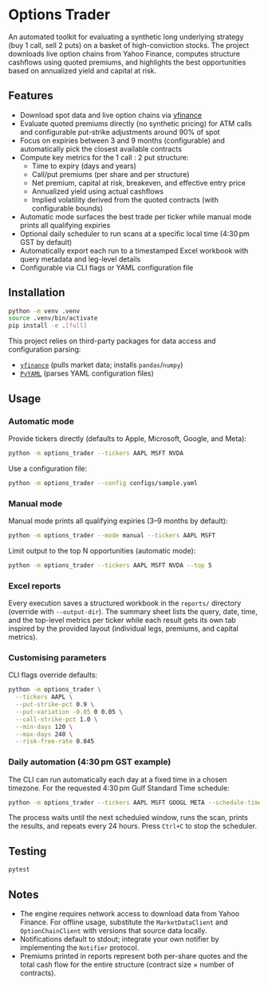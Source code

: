 # Options Trader

An automated toolkit for evaluating a synthetic long underlying strategy (buy 1 call, sell 2 puts) on a basket of high-conviction stocks. The project downloads live option chains from Yahoo Finance, computes structure cashflows using quoted premiums, and highlights the best opportunities based on annualized yield and capital at risk.

## Features

- Download spot data and live option chains via [yfinance](https://github.com/ranaroussi/yfinance)
- Evaluate quoted premiums directly (no synthetic pricing) for ATM calls and configurable put-strike adjustments around 90% of spot
- Focus on expiries between 3 and 9 months (configurable) and automatically pick the closest available contracts
- Compute key metrics for the 1 call : 2 put structure:
  - Time to expiry (days and years)
  - Call/put premiums (per share and per structure)
  - Net premium, capital at risk, breakeven, and effective entry price
  - Annualized yield using actual cashflows
  - Implied volatility derived from the quoted contracts (with configurable bounds)
- Automatic mode surfaces the best trade per ticker while manual mode prints all qualifying expiries
- Optional daily scheduler to run scans at a specific local time (4:30 pm GST by default)
- Automatically export each run to a timestamped Excel workbook with query metadata and leg-level details
- Configurable via CLI flags or YAML configuration file

## Installation

```bash
python -m venv .venv
source .venv/bin/activate
pip install -e .[full]
```

This project relies on third-party packages for data access and configuration parsing:

- [`yfinance`](https://github.com/ranaroussi/yfinance) (pulls market data; installs `pandas`/`numpy`)
- [`PyYAML`](https://pyyaml.org/) (parses YAML configuration files)

## Usage

### Automatic mode

Provide tickers directly (defaults to Apple, Microsoft, Google, and Meta):

```bash
python -m options_trader --tickers AAPL MSFT NVDA
```

Use a configuration file:

```bash
python -m options_trader --config configs/sample.yaml
```

### Manual mode

Manual mode prints all qualifying expiries (3–9 months by default):

```bash
python -m options_trader --mode manual --tickers AAPL MSFT
```

Limit output to the top N opportunities (automatic mode):

```bash
python -m options_trader --tickers AAPL MSFT NVDA --top 5
```

### Excel reports

Every execution saves a structured workbook in the `reports/` directory (override with `--output-dir`).
The summary sheet lists the query, date, time, and the top-level metrics per ticker while each result
gets its own tab inspired by the provided layout (individual legs, premiums, and capital metrics).

### Customising parameters

CLI flags override defaults:

```bash
python -m options_trader \
  --tickers AAPL \
  --put-strike-pct 0.9 \
  --put-variation -0.05 0 0.05 \
  --call-strike-pct 1.0 \
  --min-days 120 \
  --max-days 240 \
  --risk-free-rate 0.045
```

### Daily automation (4:30 pm GST example)

The CLI can run automatically each day at a fixed time in a chosen timezone. For the requested 4:30 pm Gulf Standard Time schedule:

```bash
python -m options_trader --tickers AAPL MSFT GOOGL META --schedule-time 16:30 --timezone Asia/Dubai
```

The process waits until the next scheduled window, runs the scan, prints the results, and repeats every 24 hours. Press `Ctrl+C` to stop the scheduler.

## Testing

```bash
pytest
```

## Notes

- The engine requires network access to download data from Yahoo Finance. For offline usage, substitute the `MarketDataClient` and `OptionChainClient` with versions that source data locally.
- Notifications default to stdout; integrate your own notifier by implementing the `Notifier` protocol.
- Premiums printed in reports represent both per-share quotes and the total cash flow for the entire structure (contract size × number of contracts).
